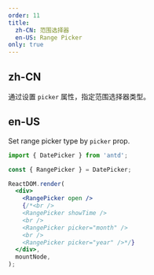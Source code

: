 ```yaml
---
order: 11
title:
  zh-CN: 范围选择器
  en-US: Range Picker
only: true
---
```


## zh-CN

通过设置 `picker` 属性，指定范围选择器类型。

## en-US

Set range picker type by `picker` prop.

```jsx
import { DatePicker } from 'antd';

const { RangePicker } = DatePicker;

ReactDOM.render(
  <div>
    <RangePicker open />
    {/*<br />
    <RangePicker showTime />
    <br />
    <RangePicker picker="month" />
    <br />
    <RangePicker picker="year" />*/}
  </div>,
  mountNode,
);
```
